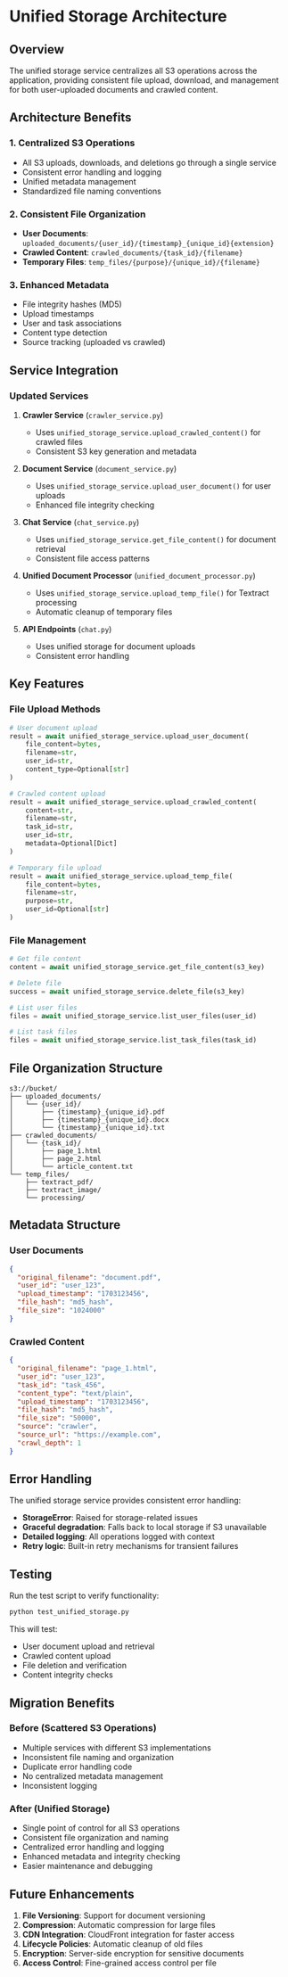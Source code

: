 # Unified Storage Architecture

## Overview

The unified storage service centralizes all S3 operations across the application, providing consistent file upload, download, and management for both user-uploaded documents and crawled content.

## Architecture Benefits

### 1. **Centralized S3 Operations**
- All S3 uploads, downloads, and deletions go through a single service
- Consistent error handling and logging
- Unified metadata management
- Standardized file naming conventions

### 2. **Consistent File Organization**
- **User Documents**: `uploaded_documents/{user_id}/{timestamp}_{unique_id}{extension}`
- **Crawled Content**: `crawled_documents/{task_id}/{filename}`
- **Temporary Files**: `temp_files/{purpose}/{unique_id}/{filename}`

### 3. **Enhanced Metadata**
- File integrity hashes (MD5)
- Upload timestamps
- User and task associations
- Content type detection
- Source tracking (uploaded vs crawled)

## Service Integration

### Updated Services

1. **Crawler Service** (`crawler_service.py`)
   - Uses `unified_storage_service.upload_crawled_content()` for crawled files
   - Consistent S3 key generation and metadata

2. **Document Service** (`document_service.py`)
   - Uses `unified_storage_service.upload_user_document()` for user uploads
   - Enhanced file integrity checking

3. **Chat Service** (`chat_service.py`)
   - Uses `unified_storage_service.get_file_content()` for document retrieval
   - Consistent file access patterns

4. **Unified Document Processor** (`unified_document_processor.py`)
   - Uses `unified_storage_service.upload_temp_file()` for Textract processing
   - Automatic cleanup of temporary files

5. **API Endpoints** (`chat.py`)
   - Uses unified storage for document uploads
   - Consistent error handling

## Key Features

### File Upload Methods

```python
# User document upload
result = await unified_storage_service.upload_user_document(
    file_content=bytes,
    filename=str,
    user_id=str,
    content_type=Optional[str]
)

# Crawled content upload
result = await unified_storage_service.upload_crawled_content(
    content=str,
    filename=str,
    task_id=str,
    user_id=str,
    metadata=Optional[Dict]
)

# Temporary file upload
result = await unified_storage_service.upload_temp_file(
    file_content=bytes,
    filename=str,
    purpose=str,
    user_id=Optional[str]
)
```

### File Management

```python
# Get file content
content = await unified_storage_service.get_file_content(s3_key)

# Delete file
success = await unified_storage_service.delete_file(s3_key)

# List user files
files = await unified_storage_service.list_user_files(user_id)

# List task files
files = await unified_storage_service.list_task_files(task_id)
```

## File Organization Structure

```
s3://bucket/
├── uploaded_documents/
│   └── {user_id}/
│       ├── {timestamp}_{unique_id}.pdf
│       ├── {timestamp}_{unique_id}.docx
│       └── {timestamp}_{unique_id}.txt
├── crawled_documents/
│   └── {task_id}/
│       ├── page_1.html
│       ├── page_2.html
│       └── article_content.txt
└── temp_files/
    ├── textract_pdf/
    ├── textract_image/
    └── processing/
```

## Metadata Structure

### User Documents
```json
{
  "original_filename": "document.pdf",
  "user_id": "user_123",
  "upload_timestamp": "1703123456",
  "file_hash": "md5_hash",
  "file_size": "1024000"
}
```

### Crawled Content
```json
{
  "original_filename": "page_1.html",
  "user_id": "user_123",
  "task_id": "task_456",
  "content_type": "text/plain",
  "upload_timestamp": "1703123456",
  "file_hash": "md5_hash",
  "file_size": "50000",
  "source": "crawler",
  "source_url": "https://example.com",
  "crawl_depth": 1
}
```

## Error Handling

The unified storage service provides consistent error handling:

- **StorageError**: Raised for storage-related issues
- **Graceful degradation**: Falls back to local storage if S3 unavailable
- **Detailed logging**: All operations logged with context
- **Retry logic**: Built-in retry mechanisms for transient failures

## Testing

Run the test script to verify functionality:

```bash
python test_unified_storage.py
```

This will test:
- User document upload and retrieval
- Crawled content upload
- File deletion and verification
- Content integrity checks

## Migration Benefits

### Before (Scattered S3 Operations)
- Multiple services with different S3 implementations
- Inconsistent file naming and organization
- Duplicate error handling code
- No centralized metadata management
- Inconsistent logging

### After (Unified Storage)
- Single point of control for all S3 operations
- Consistent file organization and naming
- Centralized error handling and logging
- Enhanced metadata and integrity checking
- Easier maintenance and debugging

## Future Enhancements

1. **File Versioning**: Support for document versioning
2. **Compression**: Automatic compression for large files
3. **CDN Integration**: CloudFront integration for faster access
4. **Lifecycle Policies**: Automatic cleanup of old files
5. **Encryption**: Server-side encryption for sensitive documents
6. **Access Control**: Fine-grained access control per file 